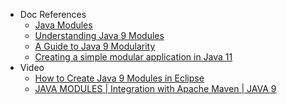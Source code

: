 * Doc References
    - [Java Modules](http://tutorials.jenkov.com/java/modules.html)
    - [Understanding Java 9 Modules](https://www.oracle.com/corporate/features/understanding-java-9-modules.html)
    - [A Guide to Java 9 Modularity](https://www.baeldung.com/java-9-modularity)
    - [Creating a simple modular application in Java 11](https://hub.packtpub.com/creating-a-simple-modular-application-in-java-11-tutorial/)
* Video
    - [How to Create Java 9 Modules in Eclipse](https://www.youtube.com/watch?v=qWOfgfQVw48)
    - [JAVA MODULES | Integration with Apache Maven | JAVA 9](https://www.youtube.com/watch?v=f8S-qn0UYls)